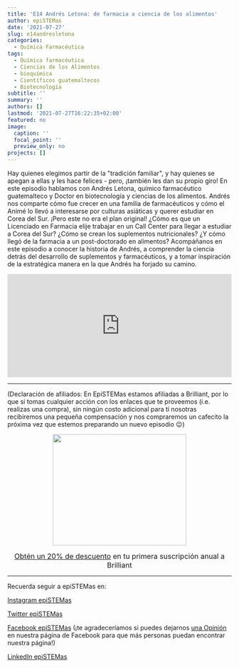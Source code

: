 ```yaml
---
title: 'E14 Andrés Letona: de farmacia a ciencia de los alimentos'
author: epiSTEMas
date: '2021-07-27'
slug: e14andresletona
categories:
  - Química Farmacéutica
tags:
  - Química farmacéutica
  - Ciencias de los Alimentos
  - bioquímica
  - Científicos guatemaltecos
  - Biotecnología
subtitle: ''
summary: ''
authors: []
lastmod: '2021-07-27T16:22:35+02:00'
featured: no
image:
  caption: ''
  focal_point: ''
  preview_only: no
projects: []
---
```


Hay quienes elegimos partir de la "tradición familiar", y hay quienes se apegan a ellas y les hace felices - pero, ¡también les dan su propio giro! En este episodio hablamos con Andrés Letona, químico farmacéutico guatemalteco y Doctor en biotecnología y ciencias de los alimentos. Andrés nos comparte cómo fue crecer en una familia de farmacéuticos y cómo el Animé lo llevó a interesarse por culturas asiáticas y querer estudiar en Corea del Sur. ¡Pero este no era el plan original! ¿Cómo es que un Licenciado en Farmacia elije trabajar en un Call Center para llegar a estudiar a Corea del Sur? ¿Cómo se crean los suplementos nutricionales? ¿Y cómo llegó de la farmacia a un post-doctorado en alimentos? Acompáñanos en este episodio a conocer la historia de Andrés, a comprender la ciencia detrás del desarrollo de suplementos y farmacéuticos, y a tomar inspiración de la estratégica manera en la que Andrés ha forjado su camino.


<iframe src="https://open.spotify.com/embed/episode/7q3FRLyWnMIH2kk6g4c4mt" width="100%" height="232" frameBorder="0" allowtransparency="true" allow="encrypted-media"></iframe>

- - - - -

(Declaración de afiliados: En EpiSTEMas estamos afiliadas a Brilliant, por lo que si tomas cualquier acción con los enlaces que te proveemos (i.e. realizas una compra), sin ningún costo adicional para tí nosotras recibiremos una pequeña compensación y nos compraremos un cafecito la próxima vez que estemos preparando un nuevo episodio 😉)

<center>
<a href="https://brilliant.sjv.io/c/2994553/1003364/12858?subId1=epiSTEMas&u=http%3A%2F%2Fbrilliant.org%2Fimpactnetwork%2F%3Firclickid%3D%7Bclickid%7D%26utm_medium%3Daffiliates%26utm_campaign%3D%7Birpid%7D%26utm_source%3D%7Bmp_value1%7D%26utm_content%3D%7Btimestamp%7D_%7Biradtype%7D_%7Biradname%7D%26utm_term%3D%7Bmp_value2%7D" target="_top" id="1003364"><img src="//a.impactradius-go.com/display-ad/12858-1003364" border="0" alt="" width="300" height="250"/></a><img height="0" width="0" src="https://imp.pxf.io/i/2994553/1003364/12858?subId1=epiSTEMas" style="position:absolute;visibility:hidden;" border="1" />


<font size="3"> [Obtén un 20% de descuento](https://brilliant.sjv.io/c/2994553/1003358/12858?subId1=EpiSTEMas&u=http%3A%2F%2Fbrilliant.org%2Fimpactnetwork%2F) en tu primera suscripción anual a Brilliant </font> 
</center>


- - - - -

Recuerda seguir a epiSTEMas en:

[Instagram epiSTEMas](https://www.instagram.com/epistemas/)  

[Twitter epiSTEMas](https://twitter.com/epiSTEMas_Pod)

[Facebook epiSTEMas](https://www.facebook.com/epiSTEMasPod) (¡te agradeceríamos si puedes dejarnos [una Opinión](https://www.facebook.com/epiSTEMasPod/reviews/) en nuestra página de Facebook para que más personas puedan encontrar nuestra página!)

[LinkedIn epiSTEMas](https://www.linkedin.com/company/epistemas-podcast/)


